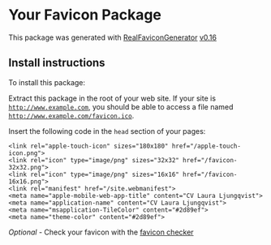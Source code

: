# Your Favicon Package

This package was generated with [RealFaviconGenerator](https://realfavicongenerator.net/) [v0.16](https://realfavicongenerator.net/change_log#v0.16)

## Install instructions

To install this package:

Extract this package in the root of your web site. If your site is <code>http://www.example.com</code>, you should be able to access a file named <code>http://www.example.com/favicon.ico</code>.

Insert the following code in the `head` section of your pages:

    <link rel="apple-touch-icon" sizes="180x180" href="/apple-touch-icon.png">
    <link rel="icon" type="image/png" sizes="32x32" href="/favicon-32x32.png">
    <link rel="icon" type="image/png" sizes="16x16" href="/favicon-16x16.png">
    <link rel="manifest" href="/site.webmanifest">
    <meta name="apple-mobile-web-app-title" content="CV Laura Ljungqvist">
    <meta name="application-name" content="CV Laura Ljungqvist">
    <meta name="msapplication-TileColor" content="#2d89ef">
    <meta name="theme-color" content="#2d89ef">

*Optional* - Check your favicon with the [favicon checker](https://realfavicongenerator.net/favicon_checker)